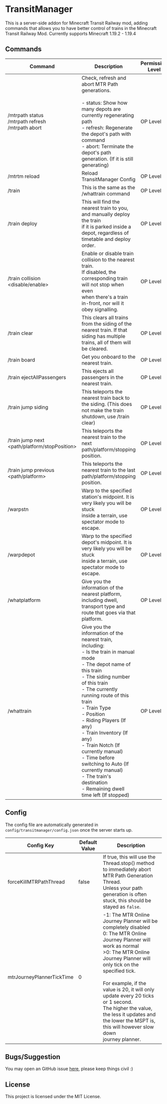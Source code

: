 # TransitManager
This is a server-side addon for Minecraft Transit Railway mod, adding commands that allows you to have better control of trains in the Minecraft Transit Railway Mod.
Currently supports Minecraft 1.19.2 - 1.19.4

## Commands
| Command                                                                         | Description                                                                                                                                                                                                                                                                                                                                                                                                                                                                        | Permission Level |
|---------------------------------------------------------------------------------|------------------------------------------------------------------------------------------------------------------------------------------------------------------------------------------------------------------------------------------------------------------------------------------------------------------------------------------------------------------------------------------------------------------------------------------------------------------------------------|------------------|
| /mtrpath status<br>/mtrpath refresh <Depot Name><br>/mtrpath abort <Depot Name> | Check, refresh and abort MTR Path generations.<br><br>- status: Show how many depots are currently regenerating path<br>- refresh: Regenerate the depot's path with command<br>- abort: Terminate the depot's path generation. (If it is still generating)                                                                                                                                                                                                                         | OP Level 2       |
| /mtrtm reload                                                                   | Reload TransitManager Config                                                                                                                                                                                                                                                                                                                                                                                                                                                       | OP Level 2       |
| /train                                                                          | This is the same as the /whattrain command                                                                                                                                                                                                                                                                                                                                                                                                                                         | OP Level 2       |
| /train deploy                                                                   | This will find the nearest train to you, and manually deploy the train<br>if it is parked inside a depot, regardless of timetable and deploy order.                                                                                                                                                                                                                                                                                                                                | OP Level 2       |
| /train collision <disable/enable>                                               | Enable or disable train collision to the nearest train.<br>If disabled, the corresponding train will not stop when even<br>when there's a train in-front, nor will it obey signalling.                                                                                                                                                                                                                                                                                             | OP Level 2       |
| /train clear                                                                    | This clears all trains from the siding of the nearest train. If that siding has multiple trains, all of them will be cleared.                                                                                                                                                                                                                                                                                                                                                      | OP Level 2       |
| /train board                                                                    | Get you onboard to the nearest train.                                                                                                                                                                                                                                                                                                                                                                                                                                              | OP Level 2       |
| /train ejectAllPassengers                                                       | This ejects all passengers in the nearest train.                                                                                                                                                                                                                                                                                                                                                                                                                                   | OP Level 2       |
| /train jump siding                                                              | This teleports the nearest train back to the siding. (This does not make the train shutdown, use /train clear)                                                                                                                                                                                                                                                                                                                                                                     | OP Level 2       |
| /train jump next <path/platform/stopPosition>                                   | This teleports the nearest train to the next path/platform/stopping position.                                                                                                                                                                                                                                                                                                                                                                                                      | OP Level 2       |
| /train jump previous <path/platform>                                            | This teleports the nearest train to the last path/platform/stopping position.                                                                                                                                                                                                                                                                                                                                                                                                      | OP Level 2       |
| /warpstn <Station Name>                                                         | Warp to the specified station's midpoint. It is very likely you will be stuck<br>inside a terrain, use spectator mode to escape.                                                                                                                                                                                                                                                                                                                                                   | OP Level 2       |
| /warpdepot <Depot Name>                                                         | Warp to the specified depot's midpoint. It is very likely you will be stuck<br>inside a terrain, use spectator mode to escape.                                                                                                                                                                                                                                                                                                                                                     | OP Level 2       |
| /whatplatform                                                                   | Give you the information of the nearest platform, including dwell,<br>transport type and route that goes via that platform.                                                                                                                                                                                                                                                                                                                                                        | OP Level 2       |
| /whattrain                                                                      | Give you the information of the nearest train, including:<br>- Is the train in manual mode<br>- The depot name of this train<br>- The siding number of this train<br>- The currently running route of this train<br>- Train Type<br>- Position<br>- Riding Players (If any)<br>- Train Inventory (If any)<br>- Train Notch (If currently manual)<br>- Time before switching to Auto (If currently manual)<br>- The train's destination<br>- Remaining dwell time left (If stopped) | OP Level 2       |

## Config
The config file are automatically generated in `config/transitmanager/config.json` once the server starts up.

| Config Key                | Default Value | Description                                                                                                                                                                                                                                                                                                                                                                                                         |
|---------------------------|---------------|---------------------------------------------------------------------------------------------------------------------------------------------------------------------------------------------------------------------------------------------------------------------------------------------------------------------------------------------------------------------------------------------------------------------|
| forceKillMTRPathThread    | false         | If true, this will use the Thread.stop() method to immediately abort MTR Path Generation Thread.<br>Unless your path generation is often stuck, this should be stayed as `false`.                                                                                                                                                                                                                                   |
| mtrJourneyPlannerTickTime | 0             | -1: The MTR Online Journey Planner will be completely disabled<br>0: The MTR Online Journey Planner will work as normal<br>>0: The MTR Online Journey Planner will only tick on the specified tick.<br><br>For example, if the value is 20, it will only update every 20 ticks or 1 second.<br>The higher the value, the less it updates and the lower the MSPT is, this will however slow down<br>journey planner. |

## Bugs/Suggestion
You may open an GitHub issue [here](https://github.com/DistrictOfJoban/TransitManager/issues), please keep things civil :)

## License
This project is licensed under the MIT License.